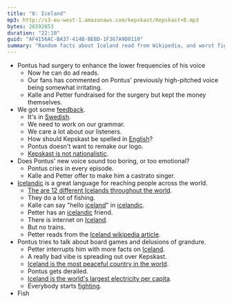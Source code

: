 ```yaml
---
title: "8: Iceland"
mp3: http://s3-eu-west-1.amazonaws.com/kepskast/Kepskast+8.mp3
bytes: 26592653
duration: "22:10"
guid: "AF4156AC-BA37-414B-BEBD-1F367A9D0110"
summary: "Random facts about Iceland read from Wikipedia, and worst fight in Kepskast history makes this cast a little … weird."
---
```


* Pontus had surgery to enhance the lower frequencies of his voice
	* Now he can do ad reads.
	* Our fans has commented on Pontus' previously high-pitched voice being somewhat irritating. 
	* Kalle and Petter fundraised for the surgery but kept the money themselves. 
* We got some [feedback](http://www.keps.cool/kepskast/feedback/#nav). 
	* It's in [Swedish](http://en.wikipedia.org/wiki/Iceland). 
	* We need to work on our grammar. 
	* We care a lot about our listeners. 
	* How should Kepskast be spelled in [English](http://en.wikipedia.org/wiki/Iceland)? 
	* Pontus doesn't want to remake our logo. 
	* [Kepskast is not nationalistic](http://en.wikipedia.org/wiki/Iceland).  
* Does Pontus' new voice sound too boring, or too emotional? 
	* Pontus cries in every episode.
	* Kalle and Petter offer to make him a castrato singer. 
* [Icelandic](http://en.wikipedia.org/wiki/Iceland) is a great language for reaching people across the world.  
	* [The are 12 different Icelands throughout the world](http://en.wikipedia.org/wiki/Iceland). 
	* They do a lot of fishing. 
	* Kalle can say "hello [iceland](http://en.wikipedia.org/wiki/Iceland)" in [icelandic](http://en.wikipedia.org/wiki/Iceland). 
	* Petter has an [icelandic](http://en.wikipedia.org/wiki/Iceland) friend. 
	* There is internet on [Iceland](http://en.wikipedia.org/wiki/Iceland). 
	* But no trains. 
	* Petter reads from the [Iceland wikipedia article](http://en.wikipedia.org/wiki/Iceland).
* Pontus tries to talk about board games and delusions of grandure. 
	* Petter interrupts him with more facts on [Iceland](http://en.wikipedia.org/wiki/Iceland). 
	* A really bad vibe is spreading out over Kepskast. 
	* [Iceland is the most peaceful country in the world](http://en.wikipedia.org/wiki/Iceland). 
	* Pontus gets derailed.
	* [Iceland is the world's largest electricity per capita](http://en.wikipedia.org/wiki/Iceland). 
	* Everybody starts [fighting](https://www.youtube.com/watch?v=NGTKVHlYvSA&amp;t=0m34s). 
* Fish